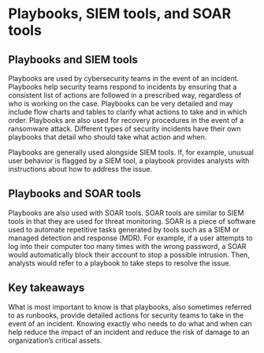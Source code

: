 # Playbooks, SIEM tools, and SOAR tools
## **Playbooks and SIEM tools**
Playbooks are used by cybersecurity teams in the event of an incident. Playbooks help security teams respond to incidents by ensuring that a consistent list of actions are followed in a prescribed way, regardless of who is working on the case. Playbooks can be very detailed and may include flow charts and tables to clarify what actions to take and in which order. Playbooks are also used for recovery procedures in the event of a ransomware attack. Different types of security incidents have their own playbooks that detail who should take what action and when. 

Playbooks are generally used alongside SIEM tools. If, for example, unusual user behavior is flagged by a SIEM tool, a playbook provides analysts with instructions about how to address the issue. 

## **Playbooks and SOAR tools**
Playbooks are also used with SOAR tools. SOAR tools are similar to SIEM tools in that they are used for threat monitoring. SOAR is a piece of software used to automate repetitive tasks generated by tools such as a SIEM or managed detection and response (MDR). For example, if a user attempts to log into their computer too many times with the wrong password, a SOAR would automatically block their account to stop a possible intrusion. Then, analysts would refer to a playbook to take steps to resolve the issue.

## **Key takeaways**
What is most important to know is that playbooks, also sometimes referred to as runbooks, provide detailed actions for security teams to take in the event of an incident. Knowing exactly who needs to do what and when can help reduce the impact of an incident and reduce the risk of damage to an organization’s critical assets. 
